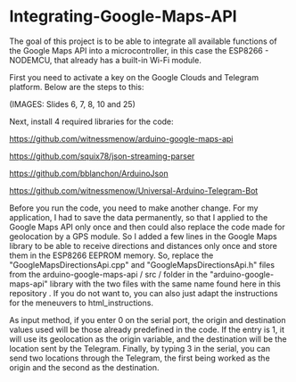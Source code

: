 # Integrating-Google-Maps-API

The goal of this project is to be able to integrate all available functions of the Google Maps API into a microcontroller, in this case the ESP8266 - NODEMCU, that already has a built-in Wi-Fi module.

First you need to activate a key on the Google Clouds and Telegram platform. Below are the steps to this:

(IMAGES: Slides 6, 7, 8, 10 and 25)

Next, install 4 required libraries for the code:

https://github.com/witnessmenow/arduino-google-maps-api

https://github.com/squix78/json-streaming-parser

https://github.com/bblanchon/ArduinoJson

https://github.com/witnessmenow/Universal-Arduino-Telegram-Bot

Before you run the code, you need to make another change. For my application, I had to save the data permanently, so that I applied to the Google Maps API only once and then could also replace the code made for geolocation by a GPS module.
So I added a few lines in the Google Maps library to be able to receive directions and distances only once and store them in the ESP8266 EEPROM memory. So, replace the "GoogleMapsDirectionsApi.cpp" and "GoogleMapsDirectionsApi.h" files from the arduino-google-maps-api / src / folder in the "arduino-google-maps-api" library with the two files with the same name found here in this repository .
If you do not want to, you can also just adapt the instructions for the meneuvers to html_instructions.

As input method, if you enter 0 on the serial port, the origin and destination values ​​used will be those already predefined in the code. If the entry is 1, it will use its geolocation as the origin variable, and the destination will be the location sent by the Telegram. Finally, by typing 3 in the serial, you can send two locations through the Telegram, the first being worked as the origin and the second as the destination.